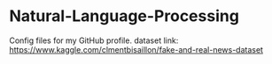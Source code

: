 # Natural-Language-Processing
Config files for my GitHub profile.
dataset link:
https://www.kaggle.com/clmentbisaillon/fake-and-real-news-dataset
